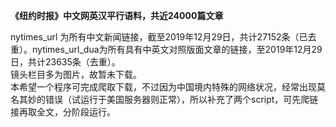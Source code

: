 **《纽约时报》中文网英汉平行语料，共近24000篇文章**

nytimes_url 为所有中文新闻链接，截至2019年12月29日，共计27152条（已去重）。nytimes_url_dua为所有具有中英文对照版面文章的链接，至2019年12月29日，共计23635条（去重）。  
镜头栏目多为图片，故暂未下载。  
本希望一个程序可完成爬取下载，不过因为中国境内特殊的网络状况，经常出现莫名其妙的错误（试运行于美国服务器则正常），所以补充了两个script，可先爬链接再取全文，分阶段运行。 